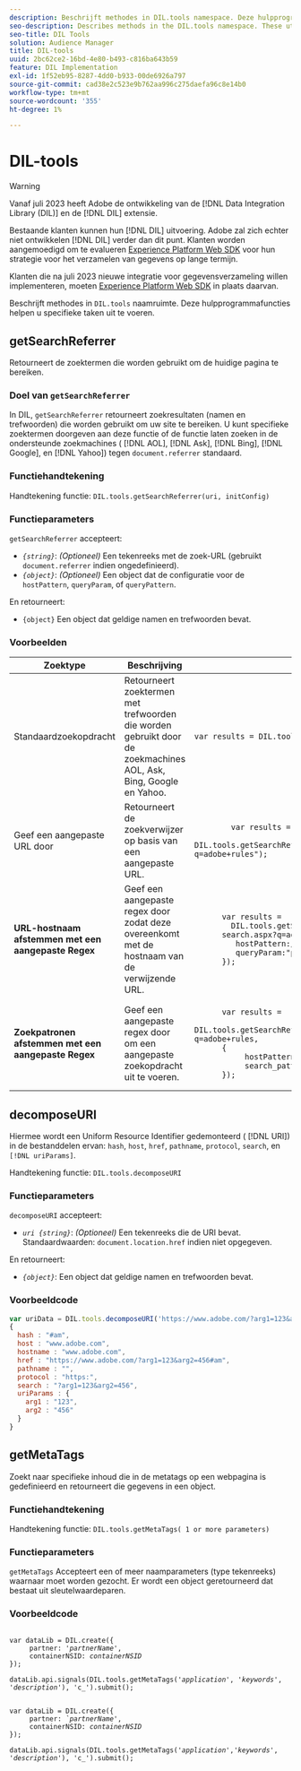 ```yaml
---
description: Beschrijft methodes in DIL.tools namespace. Deze hulpprogrammafuncties helpen u specifieke taken uit te voeren.
seo-description: Describes methods in the DIL.tools namespace. These utility functions help you perform specific tasks.
seo-title: DIL Tools
solution: Audience Manager
title: DIL-tools
uuid: 2bc62ce2-16bd-4e80-b493-c816ba643b59
feature: DIL Implementation
exl-id: 1f52eb95-8287-4dd0-b933-00de6926a797
source-git-commit: cad38e2c523e9b762aa996c275daefa96c8e14b0
workflow-type: tm+mt
source-wordcount: '355'
ht-degree: 1%

---
```


# DIL-tools

>[!WARNING]
>
>Vanaf juli 2023 heeft Adobe de ontwikkeling van de [!DNL Data Integration Library (DIL)] en de [!DNL DIL] extensie.
>
>Bestaande klanten kunnen hun [!DNL DIL] uitvoering. Adobe zal zich echter niet ontwikkelen [!DNL DIL] verder dan dit punt. Klanten worden aangemoedigd om te evalueren [Experience Platform Web SDK](https://experienceleague.adobe.com/docs/experience-platform/edge/home.html?lang=en) voor hun strategie voor het verzamelen van gegevens op lange termijn.
>
>Klanten die na juli 2023 nieuwe integratie voor gegevensverzameling willen implementeren, moeten [Experience Platform Web SDK](https://experienceleague.adobe.com/docs/experience-platform/edge/home.html?lang=en) in plaats daarvan.

Beschrijft methodes in `DIL.tools` naamruimte. Deze hulpprogrammafuncties helpen u specifieke taken uit te voeren.

<!-- 

c_dil_functions.xml

 -->

## getSearchReferrer

Retourneert de zoektermen die worden gebruikt om de huidige pagina te bereiken.

<!-- 

r_dil_get_search_referrer.xml

 -->

### Doel van `getSearchReferrer`

In DIL, `getSearchReferrer` retourneert zoekresultaten (namen en trefwoorden) die worden gebruikt om uw site te bereiken. U kunt specifieke zoektermen doorgeven aan deze functie of de functie laten zoeken in de ondersteunde zoekmachines ( [!DNL AOL], [!DNL Ask], [!DNL Bing], [!DNL Google], en [!DNL Yahoo]) tegen `document.referrer` standaard.

### Functiehandtekening

Handtekening functie: `DIL.tools.getSearchReferrer(uri, initConfig)`

### Functieparameters

`getSearchReferrer` accepteert:

* *`{string}`*: *(Optioneel)* Een tekenreeks met de zoek-URL (gebruikt `document.referrer` indien ongedefinieerd).
* *`{object}`*: *(Optioneel)* Een object dat de configuratie voor de `hostPattern`, `queryParam`, of `queryPattern`.

En retourneert:

* `{object}` Een object dat geldige namen en trefwoorden bevat.

### Voorbeelden

<table id="table_D035276601EC428295E4D619F05BB8D0"> 
 <thead> 
  <tr> 
   <th> Zoektype </th> 
   <th> Beschrijving </th> 
   <th> Codevoorbeeld </th> 
  </tr> 
 </thead>
 <tbody> 
  <tr> 
   <td> Standaardzoekopdracht</td> 
   <td> Retourneert zoektermen met trefwoorden die worden gebruikt door de zoekmachines AOL, Ask, Bing, Google en Yahoo. </td> 
   <td>
      <code>var&nbsp;results&nbsp;=&nbsp;DIL.tools.getSearchReferrer();</code> 
  </td>
  </tr> 
  <tr> 
   <td>Geef een aangepaste URL door</td> 
   <td>Retourneert de zoekverwijzer op basis van een aangepaste URL.</td> 
   <td> 
  <code>
        var&nbsp;results&nbsp;= 
        DIL.tools.getSearchReferrer("https://www.ehow.com/search.aspx?q=adobe+rules");
  </code>
</td> 
  </tr> 
  <tr> 
   <td> <b>URL-hostnaam afstemmen met een aangepaste Regex</b></td> 
   <td> Geef een aangepaste regex door zodat deze overeenkomt met de hostnaam van de verwijzende URL. </td> 
   <td> 
  <code>
      var results = 
        DIL.tools.getSearchReferrer("https://www.ehow.com/
      search.aspx?q=adobe+rules",&lbrace; 
      &nbsp;&nbsp;&nbsp;hostPattern:/ehow\./, 
      &nbsp;&nbsp;&nbsp;queryParam:"p" 
      &rbrace;); 
  </code>
  </td></tr> 
  <tr> 
   <td> <b>Zoekpatronen afstemmen met een aangepaste Regex</b> </td> 
   <td> Geef een aangepaste regex door om een aangepaste zoekopdracht uit te voeren. </td> 
   <td> 
    <code>
      var&nbsp;results&nbsp;= 
      DIL.tools.getSearchReferrer("https://www.ehow.com/search.aspx?q=adobe+rules,
      &lbrace;
        &nbsp;&nbsp;&nbsp;hostPattern:/ehow\./, 
        &nbsp;&nbsp;&nbsp;search_pattern:/[&amp;\?]p=([^&amp;]+/ 
      &rbrace;);
    </code>
   </td> 
  </tr> 
 </tbody> 
</table>

## decomposeURI

Hiermee wordt een Uniform Resource Identifier gedemonteerd ( [!DNL URI]) in de bestanddelen ervan: `hash`, `host`, `href`, `pathname`, `protocol`, `search`, en `[!DNL uriParams]`.

<!-- 

r_dil_decompose.xml

 -->

Handtekening functie: `DIL.tools.decomposeURI`

### Functieparameters

`decomposeURI` accepteert:

* *`uri {string}`*: *(Optioneel)* Een tekenreeks die de URI bevat. Standaardwaarden: `document.location.href` indien niet opgegeven.

En retourneert:

* *`{object}`*: Een object dat geldige namen en trefwoorden bevat.

### Voorbeeldcode


```javascript
var uriData = DIL.tools.decomposeURI('https://www.adobe.com/?arg1=123&arg2=456#am'); 
{ 
  hash : "#am", 
  host : "www.adobe.com", 
  hostname : "www.adobe.com", 
  href : "https://www.adobe.com/?arg1=123&arg2=456#am", 
  pathname : "", 
  protocol : "https:", 
  search : "?arg1=123&arg2=456", 
  uriParams : { 
    arg1 : "123", 
    arg2 : "456" 
  } 
}
```

## getMetaTags

Zoekt naar specifieke inhoud die in de metatags op een webpagina is gedefinieerd en retourneert die gegevens in een object.

<!-- 

r_dil_get_metatags.xml

 -->

### Functiehandtekening

Handtekening functie: `DIL.tools.getMetaTags( 1 or more parameters)`

### Functieparameters

`getMetaTags` Accepteert een of meer naamparameters (type tekenreeks) waarnaar moet worden gezocht. Er wordt een object geretourneerd dat bestaat uit sleutelwaardeparen.

### Voorbeeldcode

<pre class="javascript"><code>
var dataLib = DIL.create(&lbrace; 
     partner: '<i>partnerName'</i>, 
     containerNSID: <i>containerNSID</i> 
&rbrace;); 

dataLib.api.signals(DIL.tools.getMetaTags('<i>application</i>', '<i>keywords</i>',  '<i>description</i>'), 'c_').submit();
</code></pre>

<pre><code>
var dataLib = DIL.create(&lbrace; 
     partner: <i>&grave;partnerName'</i>, 
     containerNSID: <i>containerNSID</i> 
&rbrace;); 

dataLib.api.signals(DIL.tools.getMetaTags('<i>application</i>','<i>keywords</i>', '<i>description</i>'), 'c_').submit();
</code></pre>
